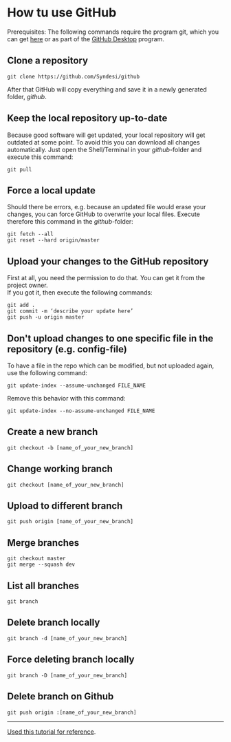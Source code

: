 # How tu use GitHub

Prerequisites: The following commands require the program git, which you can get [here](https://git-scm.com/downloads) or as part of the [GitHub Desktop](https://desktop.github.com/) program.

## Clone a repository

```shell
git clone https://github.com/Syndesi/github
```

After that GitHub will copy everything and save it in a newly generated folder, *github*.

## Keep the local repository up-to-date

Because good software will get updated, your local repository will get outdated at some point. To avoid this you can download all changes automatically. Just open the Shell/Terminal in your *github*-folder and execute this command:

```shell
git pull
```

## Force a local update

Should there be errors, e.g. because an updated file would erase your changes, you can force GitHub to overwrite your local files. Execute therefore this command in the *github*-folder:

```shell
git fetch --all
git reset --hard origin/master
```

## Upload your changes to the GitHub repository

First at all, you need the permission to do that. You can get it from the project owner.<br>
If you got it, then execute the following commands:

```shell
git add .
git commit -m ‘describe your update here’
git push -u origin master
```

## Don't upload changes to one specific file in the repository (e.g. config-file)

To have a file in the repo which can be modified, but not uploaded again, use the following command:

```shell
git update-index --assume-unchanged FILE_NAME
```

Remove this behavior with this command:

```shell
git update-index --no-assume-unchanged FILE_NAME
```

## Create a new branch

```shell
git checkout -b [name_of_your_new_branch]
```

## Change working branch

```shell
git checkout [name_of_your_new_branch]
```

## Upload to different branch

```shell
git push origin [name_of_your_new_branch]
```

## Merge branches

```shell
git checkout master
git merge --squash dev
```


## List all branches

```shell
git branch
```

## Delete branch locally

```shell
git branch -d [name_of_your_new_branch]
```

## Force deleting branch locally

```shell
git branch -D [name_of_your_new_branch]
```

## Delete branch on Github

```shell
git push origin :[name_of_your_new_branch]
```

---
[Used this tutorial for reference](https://github.com/Kunena/Kunena-Forum/wiki/Create-a-new-branch-with-git-and-manage-branches).
